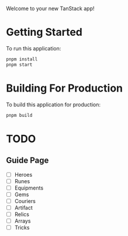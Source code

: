 Welcome to your new TanStack app! 

# Getting Started

To run this application:

```bash
pnpm install
pnpm start  
```

# Building For Production

To build this application for production:

```bash
pnpm build
```

# TODO
## Guide Page
- [ ] Heroes
- [ ] Runes
- [ ] Equipments
- [ ] Gems
- [ ] Couriers
- [ ] Artifact
- [ ] Relics
- [ ] Arrays
- [ ] Tricks
